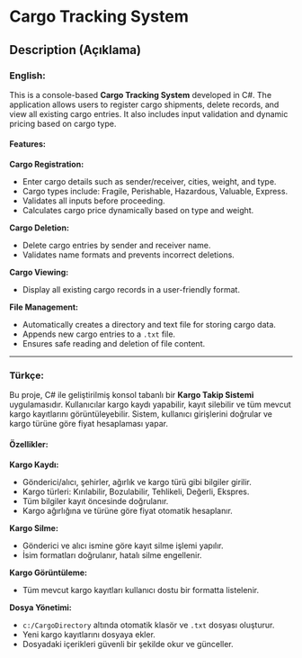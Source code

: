 # Cargo Tracking System

## Description (Açıklama)

### English:
This is a console-based **Cargo Tracking System** developed in C#. The application allows users to register cargo shipments, delete records, and view all existing cargo entries. It also includes input validation and dynamic pricing based on cargo type.

#### Features:
**Cargo Registration:**
- Enter cargo details such as sender/receiver, cities, weight, and type.
- Cargo types include: Fragile, Perishable, Hazardous, Valuable, Express.
- Validates all inputs before proceeding.
- Calculates cargo price dynamically based on type and weight.

**Cargo Deletion:**
- Delete cargo entries by sender and receiver name.
- Validates name formats and prevents incorrect deletions.

**Cargo Viewing:**
- Display all existing cargo records in a user-friendly format.

**File Management:**
- Automatically creates a directory and text file for storing cargo data.
- Appends new cargo entries to a `.txt` file.
- Ensures safe reading and deletion of file content.

---

### Türkçe:
Bu proje, C# ile geliştirilmiş konsol tabanlı bir **Kargo Takip Sistemi** uygulamasıdır. Kullanıcılar kargo kaydı yapabilir, kayıt silebilir ve tüm mevcut kargo kayıtlarını görüntüleyebilir. Sistem, kullanıcı girişlerini doğrular ve kargo türüne göre fiyat hesaplaması yapar.

#### Özellikler:
**Kargo Kaydı:**
- Gönderici/alıcı, şehirler, ağırlık ve kargo türü gibi bilgiler girilir.
- Kargo türleri: Kırılabilir, Bozulabilir, Tehlikeli, Değerli, Ekspres.
- Tüm bilgiler kayıt öncesinde doğrulanır.
- Kargo ağırlığına ve türüne göre fiyat otomatik hesaplanır.

**Kargo Silme:**
- Gönderici ve alıcı ismine göre kayıt silme işlemi yapılır.
- İsim formatları doğrulanır, hatalı silme engellenir.

**Kargo Görüntüleme:**
- Tüm mevcut kargo kayıtları kullanıcı dostu bir formatta listelenir.

**Dosya Yönetimi:**
- `c:/CargoDirectory` altında otomatik klasör ve `.txt` dosyası oluşturur.
- Yeni kargo kayıtlarını dosyaya ekler.
- Dosyadaki içerikleri güvenli bir şekilde okur ve günceller.
